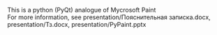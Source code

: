 This is a python (PyQt) analogue of Mycrosoft Paint <br>
For more information, see presentation/Пояснительная записка.docx, presentation/Тз.docx, presentation/PyPaint.pptx
